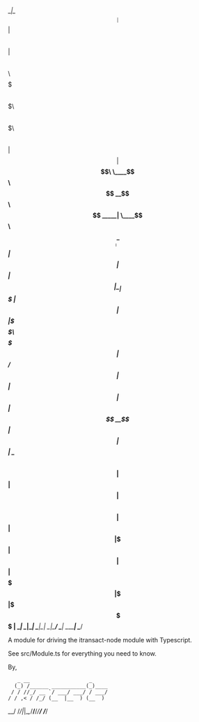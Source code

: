 
$$\ $$$$$$$$\                                                           $$\
\__|\__$$  __|                                                          $$ |
$$\    $$ | $$$$$$\  $$$$$$\  $$$$$$$\   $$$$$$$\  $$$$$$\   $$$$$$$\ $$$$$$\
$$ |   $$ |$$  __$$\ \____$$\ $$  __$$\ $$  _____| \____$$\ $$  _____|\_$$  _|
$$ |   $$ |$$ |  \__|$$$$$$$ |$$ |  $$ |\$$$$$$\   $$$$$$$ |$$ /        $$ |
$$ |   $$ |$$ |     $$  __$$ |$$ |  $$ | \____$$\ $$  __$$ |$$ |        $$ |$$\
$$ |   $$ |$$ |     \$$$$$$$ |$$ |  $$ |$$$$$$$  |\$$$$$$$ |\$$$$$$$\   \$$$$  |
\__|   \__|\__|      \_______|\__|  \__|\_______/  \_______| \_______|   \____/



A module for driving the itransact-node module with Typescript.

See src/Module.ts for everything you need to know.






By,


       _ __                   _
      (_) /______ ___________(_)____
     / / //_/ __ `/ ___/ ___/ / ___/
    / / ,< / /_/ (__  |__  ) (__  )
 __/ /_/|_|\__,_/____/____/_/____/
/___/
